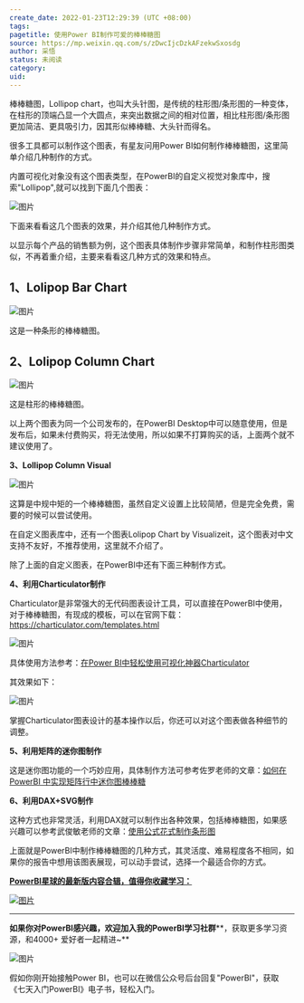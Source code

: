 ```yaml
---
create_date: 2022-01-23T12:29:39 (UTC +08:00)
tags: 
pagetitle: 使用Power BI制作可爱的棒棒糖图
source: https://mp.weixin.qq.com/s/zDwcIjcDzkAFzekwSxosdg
author: 采悟
status: 未阅读
category: 
uid: 
---
```


棒棒糖图，Lollipop chart，也叫大头针图，是传统的柱形图/条形图的一种变体，在柱形的顶端凸显一个大圆点，来突出数据之间的相对位置，相比柱形图/条形图更加简洁、更具吸引力，因其形似棒棒糖、大头针而得名。  

很多工具都可以制作这个图表，有星友问用Power BI如何制作棒棒糖图，这里简单介绍几种制作的方式。  

内置可视化对象没有这个图表类型，在PowerBI的自定义视觉对象库中，搜索"Lollipop",就可以找到下面几个图表：

![图片](https://mmbiz.qpic.cn/mmbiz_jpg/aHEbZtANQJMHdfFMzopM2xoABVqaD8Yu4X3iaswlwXLQ6kevl4C9Qw7qbSicQYRZdVXEeZBZvUbp1IFtwgrAiaF7Q/640?wx_fmt=jpeg&wxfrom=5&wx_lazy=1&wx_co=1)

下面来看看这几个图表的效果，并介绍其他几种制作方式。

以显示每个产品的销售额为例，这个图表具体制作步骤非常简单，和制作柱形图类似，不再着重介绍，主要来看看这几种方式的效果和特点。  

## **1、Lolipop Bar Chart**

![图片](https://mmbiz.qpic.cn/mmbiz_jpg/aHEbZtANQJMHdfFMzopM2xoABVqaD8Yu821qQmo5EYOeFGZ38BxGmJnoqRKXhChQLI1p3clfhzXzA0SOiccqV7A/640?wx_fmt=jpeg&wxfrom=5&wx_lazy=1&wx_co=1)

这是一种条形的棒棒糖图。

## **2、Lolipop Column Chart**

![图片](https://mmbiz.qpic.cn/mmbiz_jpg/aHEbZtANQJMHdfFMzopM2xoABVqaD8Yuy2WaDYSsZ5TiaslfaibcfDYMbT8t0DibhvPrRLq7iade35saicXicRgMJViaw/640?wx_fmt=jpeg&wxfrom=5&wx_lazy=1&wx_co=1)

这是柱形的棒棒糖图。  

以上两个图表为同一个公司发布的，在PowerBI Desktop中可以随意使用，但是发布后，如果未付费购买，将无法使用，所以如果不打算购买的话，上面两个就不建议使用了。

**3、Lollipop Column Visual**

![图片](https://mmbiz.qpic.cn/mmbiz_jpg/aHEbZtANQJMHdfFMzopM2xoABVqaD8YuYHP0SkSPnojlVN9WqZDItUeurGZukUY5Lfk6RiblsMKxUqfua4VIgicg/640?wx_fmt=jpeg&wxfrom=5&wx_lazy=1&wx_co=1)

这算是中规中矩的一个棒棒糖图，虽然自定义设置上比较简陋，但是完全免费，需要的时候可以尝试使用。  

在自定义图表库中，还有一个图表Lolipop Chart by Visualizeit，这个图表对中文支持不友好，不推荐使用，这里就不介绍了。

除了上面的自定义图表，在PowerBI中还有下面三种制作方式。

**4、利用Charticulator制作**

Charticulator是非常强大的无代码图表设计工具，可以直接在PowerBI中使用，对于棒棒糖图，有现成的模板，可以在官网下载：https://charticulator.com/templates.html

![图片](https://mmbiz.qpic.cn/mmbiz_jpg/aHEbZtANQJMHdfFMzopM2xoABVqaD8YuQlesAColJJ5kBoAta3TtrK5m7mKwFcCgHOaXvDyZC2Zia9dg2QibNNhw/640?wx_fmt=jpeg&wxfrom=5&wx_lazy=1&wx_co=1)

具体使用方法参考：[在Power BI中轻松使用可视化神器Charticulator](http://mp.weixin.qq.com/s?__biz=MzA4MzQwMjY4MA==&mid=2484075663&idx=1&sn=0e005a834d40ec83e13432eac3791af3&chksm=8e0c5658b97bdf4e6c27a3fd5998b9a45e6d54cd578da2efa35181ea6ce35767aec268075dd2&scene=21#wechat_redirect)  

其效果如下：

![图片](https://mmbiz.qpic.cn/mmbiz_jpg/aHEbZtANQJMHdfFMzopM2xoABVqaD8YuSjciaqxiahUKT987jdGnGP05r0wncAGnJQAnDAA7balZegAich5ghQNibg/640?wx_fmt=jpeg&wxfrom=5&wx_lazy=1&wx_co=1)

掌握Charticulator图表设计的基本操作以后，你还可以对这个图表做各种细节的调整。  

**5、利用矩阵的迷你图制作**

这是迷你图功能的一个巧妙应用，具体制作方法可参考佐罗老师的文章：[如何在 PowerBI 中实现矩阵行中迷你图棒棒糖](http://mp.weixin.qq.com/s?__biz=MzI1MDA4MzcxMA==&mid=2650791575&idx=1&sn=ea43a07b2f631ea4cad0ff8d69d2ba7c&chksm=f18cde86c6fb5790d0738e91c28c4573cff078c8d8027f5fff3350aabe73e8c5e1789ee3a7ed&scene=21#wechat_redirect)

**6、利用DAX+SVG制作**

这种方式也非常灵活，利用DAX就可以制作出各种效果，包括棒棒糖图，如果感兴趣可以参考武俊敏老师的文章：[使用公式花式制作条形图](http://mp.weixin.qq.com/s?__biz=MzIxOTQ5MjQxNQ==&mid=2247487240&idx=1&sn=b4e076eb10214fe2e05dc99734b0c101&chksm=97db3658a0acbf4e51e6beac9664a76c3929a02e001e351f4fd787ba15ca8ba482e7ee1771fd&scene=21#wechat_redirect)

上面就是PowerBI中制作棒棒糖图的几种方式，其灵活度、难易程度各不相同，如果你的报告中想用该图表展现，可以动手尝试，选择一个最适合你的方式。  

[**PowerBI星球的最新版****内容合辑****，值得你收藏学习：**](http://mp.weixin.qq.com/s?__biz=MzA4MzQwMjY4MA==&mid=2484078675&idx=1&sn=07abf841815e43fb0a554081c82de72a&chksm=8e13a284b9642b92d07b518abe3e6e2e2ef5066c0941c1ced26a245a6990b4330830431789a9&scene=21#wechat_redirect)

[![图片](https://mmbiz.qpic.cn/mmbiz_png/aHEbZtANQJN8YOicNXzCaSLpQrKXOL0LsNeYw0fj3iaGFy7XSwwmibHicdtiaHEbhgmHSPXQlkg3WiaVA4hJ8PGDcdEQ/640?wx_fmt=png&wxfrom=5&wx_lazy=1&wx_co=1)](http://mp.weixin.qq.com/s?__biz=MzA4MzQwMjY4MA==&mid=2484078675&idx=1&sn=07abf841815e43fb0a554081c82de72a&chksm=8e13a284b9642b92d07b518abe3e6e2e2ef5066c0941c1ced26a245a6990b4330830431789a9&scene=21#wechat_redirect)

___

**如果你对PowerBI感兴趣，欢迎加入我的PowerBI学习社群****，获取更多学习资源，和4000+ 爱好者一起精进~**  

![图片](https://mmbiz.qpic.cn/mmbiz_png/aHEbZtANQJMFLnwgdbghRHPLicKRaV70mVCZVq8Fhm46rkciaeOrLFJCv5f1omJxF8256YogHflkicEDM29aUMtaA/640?wx_fmt=png&wxfrom=5&wx_lazy=1&wx_co=1)

假如你刚开始接触Power BI，也可以在微信公众号后台回复"PowerBI"，获取《七天入门PowerBI》电子书，轻松入门。
